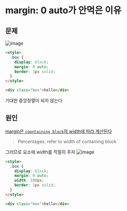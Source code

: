 # margin: 0 auto가 안먹은 이유

## 문제
![image](https://github.com/dev-hamster/TIL/assets/123740296/26968dd3-b87c-4845-8973-ddbf76a6955f)

```html
<style>
  .box {
    display: block;
    margin: 0 auto;
    border: 1px solid;
  }
</style>

<div class="box">hello</div>
```
기대한 중앙정렬이 되지 않는다

## 원인
[margin은 `coontaining block`의 width에 따라 계산된다](https://www.w3.org/TR/CSS22/box.html#propdef-margin-top)
> Percentages:	refer to width of containing block

그러므로 요소에 width를 적절히 주자
![image](https://github.com/dev-hamster/TIL/assets/123740296/7c3cb4ee-af1b-475d-9785-b91f447b3af5)

```html
<style>
  .box {
    display: block;
    margin: 0 auto;
    width: 100px;
    border: 1px solid;
  }
</style>

<div class="box">hello</div>
```
